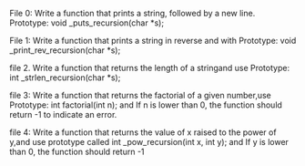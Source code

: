 File 0: Write a function that prints a string, followed by a new line.
Prototype: void _puts_recursion(char *s);

File 1: Write a function that prints a string in reverse and with Prototype: void _print_rev_recursion(char *s);

file 2. Write a function that returns the length of a stringand use Prototype: int _strlen_recursion(char *s);

file 3: Write a function that returns the factorial of a given number,use Prototype: int factorial(int n); and If n is lower than 0, the function should return -1 to indicate an error.

file 4: Write a function that returns the value of x raised to the power of y,and use prototype called int _pow_recursion(int x, int y); and If y is lower than 0, the function should return -1

